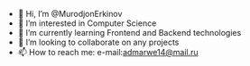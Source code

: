 - 👋 Hi, I’m @MurodjonErkinov
- 👀 I’m interested in Computer Science
- 🌱 I’m currently learning Frontend and Backend technologies
- 💞️ I’m looking to collaborate on any projects
- 📫 How to reach me: e-mail:admarwe14@mail.ru

<!---
MurodjonErkinov/MurodjonErkinov is a ✨ special ✨ repository because its `README.md` (this file) appears on your GitHub profile.
You can click the Preview link to take a look at your changes.
--->
